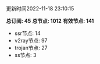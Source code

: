 更新时间2022-11-18 23:10:15

**总订阅: 45**
**总节点: 1012**
**有效节点: 141**
- ssr节点: 14
- v2ray节点: 97
- trojan节点: 27
- ss节点: 3

